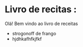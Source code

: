 
# Livro de recitas :

Olá! Bem vindo ao livro de receitas

 - strogonoff de frango
 - hjdhkafhfkjfkf
